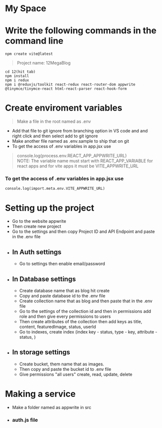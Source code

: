 # My Space

# Write the following commands in the command line
```
npm create vite@latest
```
> Project name: 12MegaBlog
```
cd 12(hit tab)
npm install
npm i redux
npm i @reduxjs/toolkit react-redux react-router-dom appwrite @tinymce/tinymce-react html-react-parser react-hook-form
```

# Create enviroment variables
> Make a file in the root named as .env
* Add that file to git ignore from branching option in VS code and and right click and then select add to git ignore
* Make another file named as .env.sample to ship that on git
* To get the access of .env variables in app.jsx use
> console.log(process.env.REACT_APP_APPWRITE_URL) <br>
> NOTE: The variable name must start with REACT_APP_VARIABLE for react apps and for vite apps it must be VITE_APPWRITE_URL 
### To get the access of .env variables in app.jsx use 
```console.log(import.meta.env.VITE_APPWRITE_URL)```

# Setting up the project
* Go to the website appwrite
* Then create new project
* Go to the settings and then copy Project ID and API Endpoint and paste in the .env file
* ## In Auth settings
    * Go to settings then enable email/password
* ## In Database settings
    * Create database name that as blog hit create
    * Copy and paste database id to the .env file
    * Create collection name that as blog and then paste that in the .env file
    * Go to the settings of the collection id and then in permissions add role and then give every permissions to users
    * Then create attributes of the collection then add keys as title, content, featuredImage, status, userId
    * Go to indexes, create index (index key - status, type - key, attribute - status, )
* ## In storage settings
    * Create bucket, them name that as images.
    * Then copy and paste the bucket id to .env file
    * Give permissions "all users" create, read, update, delete


# Making a service
* Make a folder named as appwrite in src

* ### auth.js file
